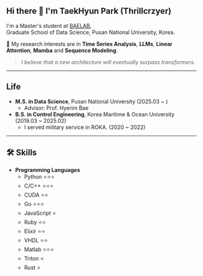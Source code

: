 ## Hi there 👋 I'm TaekHyun Park (Thrillcrzyer)

I'm a Master's student at [BAELAB](https://pnubaelab.github.io/),  
Graduate School of Data Science, Pusan National University, Korea.  

📌 My research interests are in **Time Series Analysis**, **LLMs**, **Linear Attention**, **Mamba**  and **Sequence Modeling**.  

>*I believe that a new architecture will eventually surpass transformers.*

---

## Life
- **M.S. in Data Science**, Pusan National University (2025.03 ~ )
  - Advisor: Prof. Hyerim Bae 
- **B.S. in Control Engineering**, Korea Maritime & Ocean University (2019.03 ~ 2025.02)
  -  I served military service in ROKA. (2020 ~ 2022)

---

## 🛠️ Skills

- **Programming Languages**  
  - Python ⭐⭐⭐  
  - C/C++ ⭐⭐⭐ 
  - CUDA ⭐⭐  
  - Go ⭐⭐⭐
  - JavaScript ⭐  
  - Ruby ⭐⭐  
  - Elixir ⭐⭐
  - VHDL ⭐⭐  
  - Matlab ⭐⭐⭐  
  - Triton ⭐ 
  - Rust ⭐  

